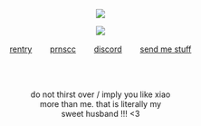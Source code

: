 <p align="center"
  
![](https://komarev.com/ghpvc/?username=deviqnt&color=E1D1DE&label=nara)

<p align="center">
<img src="https://file.garden/ZtttMuQF4zKolxd7/aranara"/>
</p>
<p align="center"
  
[rentry](https://rentry.co/deviqnt)  　　[prnscc](https://pronouns.cc/@deviqnt)  　　[discord](https://discordid.netlify.app/?id=601029140149174272)  　　[send me stuff](https://deviqntask.straw.page/)

</p>
<br>
<br>
<p align="center">
do not thirst over / imply you like xiao
  <br>
  more than me. that is literally my
  <br>
 sweet husband !!! <3
</p>
